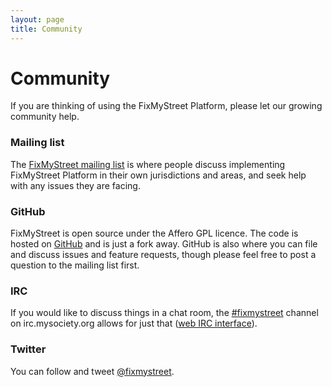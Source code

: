 ```yaml
---
layout: page
title: Community
---
```


# Community

<p class="lead">If you are thinking of using the FixMyStreet Platform, please
let our growing community help.</p>

<div class="row-fluid">
<div class="span6">
<h3>Mailing list</h3>

<p>The <a href="https://secure.mysociety.org/admin/lists/mailman/listinfo/fixmystreet">FixMyStreet
mailing list</a> is where people discuss implementing FixMyStreet Platform in
their own jurisdictions and areas, and seek help with any issues they are
facing.</p>

</div>
<div class="span6">
<h3>GitHub</h3>

<p>FixMyStreet is open source under the Affero GPL licence. The code is hosted
on <a href="https://github.com/mysociety/fixmystreet">GitHub</a> and is just a
fork away. GitHub is also where you can file and discuss issues and feature
requests, though please feel free to post a question to the mailing list
first.</p>

</div>
</div>

<div class="row-fluid">
<div class="span6">
<h3>IRC</h3>

<p>If you would like to discuss things in a chat room, the <a
href="irc://irc.mysociety.org/fixmystreet">#fixmystreet</a> channel on
irc.mysociety.org allows for just that (<a
href="http://www.irc.mysociety.org/">web IRC interface</a>).</p>

</div>
<div class="span6">
<h3>Twitter</h3>

<p>You can follow and tweet <a href="http://twitter.com/fixmystreet">@fixmystreet</a>.</p>

</div>
</div>

